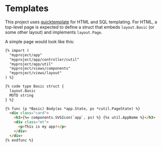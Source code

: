 # Templates

This project uses [quicktemplate][1] for HTML and SQL templating. 
For HTML, a top-level page is expected to define a struct that embeds `layout.Basic` (or some other layout) and implements `layout.Page`.

A simple page would look like this:

```html
{% import (
  "myproject/app"
  "myproject/app/controller/cutil"
  "myproject/app/util"
  "myproject/views/components"
  "myproject/views/layout"
) %}

{% code type Basic struct {
  layout.Basic
  MOTD string
} %}

{% func (p *Basic) Body(as *app.State, ps *cutil.PageState) %}
  <div class="card">
    <h3>{%= components.SVGIcon(`app`, ps) %} {%s util.AppName %}</h3>
    <div class="mt">
      <p>This is my app!</p>
    </div>
  </div>
{% endfunc %}
```

[1]: https://github.com/valyala/quicktemplate
